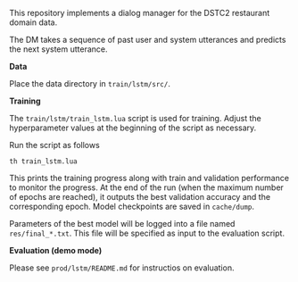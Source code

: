 
This repository implements a dialog manager for the DSTC2 restaurant domain data.

The DM takes a sequence of past user and system utterances and predicts the next system utterance.

**Data**

Place the data directory in `train/lstm/src/`.

**Training**

The `train/lstm/train_lstm.lua` script is used for training. Adjust the hyperparameter values at the beginning of the script as necessary.

Run the script as follows

```
th train_lstm.lua
```

This prints the training progress along with train and validation performance to monitor the progress. At the end of the run (when the maximum number of epochs are reached), it outputs the best validation accuracy and the corresponding epoch. Model checkpoints are saved in `cache/dump`.

Parameters of the best model will be logged into a file named `res/final_*.txt`. This file will be specified as input to the evaluation script.

**Evaluation (demo mode)**

Please see `prod/lstm/README.md` for instructios on evaluation.
